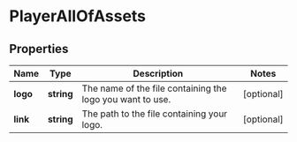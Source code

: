 
# PlayerAllOfAssets

## Properties

Name | Type | Description | Notes
------------ | ------------- | ------------- | -------------
**logo** | **string** | The name of the file containing the logo you want to use. |  [optional]
**link** | **string** | The path to the file containing your logo. |  [optional]


